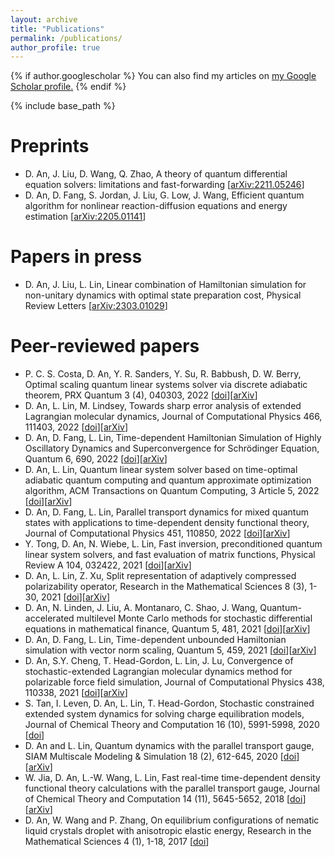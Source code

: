 ```yaml
---
layout: archive
title: "Publications"
permalink: /publications/
author_profile: true
---
```


{% if author.googlescholar %}
  You can also find my articles on <u><a href="{{author.googlescholar}}">my Google Scholar profile</a>.</u>
{% endif %}

{% include base_path %}

Preprints
======
* D. An, J. Liu, D. Wang, Q. Zhao, A theory of quantum differential equation solvers: limitations and fast-forwarding [[arXiv:2211.05246](https://arxiv.org/abs/2211.05246)]
* D. An, D. Fang, S. Jordan, J. Liu, G. Low, J. Wang, Efficient quantum algorithm for nonlinear reaction-diffusion equations and energy estimation [[arXiv:2205.01141](https://arxiv.org/abs/2205.01141)]

Papers in press
======
* D. An, J. Liu, L. Lin, Linear combination of Hamiltonian simulation for non-unitary dynamics with optimal state preparation cost, Physical Review Letters [[arXiv:2303.01029](https://arxiv.org/abs/2303.01029)]

Peer-reviewed papers
======
* P. C. S. Costa, D. An, Y. R. Sanders, Y. Su, R. Babbush, D. W. Berry, Optimal scaling quantum linear systems solver via discrete adiabatic theorem, PRX Quantum 3 (4), 040303, 2022 [[doi](https://doi.org/10.1103/PRXQuantum.3.040303)][[arXiv](https://arxiv.org/abs/2111.08152)]
* D. An, L. Lin, M. Lindsey, Towards sharp error analysis of extended Lagrangian molecular dynamics, Journal of Computational Physics 466, 111403, 2022 [[doi](https://doi.org/10.1016/j.jcp.2022.111403)][[arXiv](https://arxiv.org/abs/2010.07508)]
* D. An, D. Fang, L. Lin, Time-dependent Hamiltonian Simulation of Highly Oscillatory Dynamics and Superconvergence for Schrödinger Equation, Quantum 6, 690, 2022 [[doi](https://doi.org/10.22331/q-2022-04-15-690)][[arXiv](https://arxiv.org/abs/2111.03103)]
* D. An, L. Lin, Quantum linear system solver based on time-optimal adiabatic quantum computing and quantum approximate optimization algorithm, ACM Transactions on Quantum Computing, 3 Article 5, 2022 [[doi](https://doi.org/10.1145/3498331)][[arXiv](https://arxiv.org/abs/1909.05500)]
* D. An, D. Fang, L. Lin, Parallel transport dynamics for mixed quantum states with applications to time-dependent density functional theory, Journal of Computational Physics 451, 110850, 2022 [[doi](https://doi.org/10.1016/j.jcp.2021.110850)][[arXiv](https://arxiv.org/abs/2105.14755)]
* Y. Tong, D. An, N. Wiebe, L. Lin, Fast inversion, preconditioned quantum linear system solvers, and fast evaluation of matrix functions, Physical Review A 104, 032422, 2021 [[doi](https://doi.org/10.1103/PhysRevA.104.032422)][[arXiv](https://arxiv.org/abs/2008.13295)]
* D. An, L. Lin, Z. Xu, Split representation of adaptively compressed polarizability operator, Research in the Mathematical Sciences 8 (3), 1-30, 2021 [[doi](https://doi.org/10.1007/s40687-021-00285-0)][[arXiv](https://arxiv.org/abs/2002.08770)]
* D. An, N. Linden, J. Liu, A. Montanaro, C. Shao, J. Wang, Quantum-accelerated multilevel Monte Carlo methods for stochastic differential equations in mathematical finance, Quantum 5, 481, 2021 [[doi](https://doi.org/10.22331/q-2021-06-24-481)][[arXiv](https://arxiv.org/abs/2012.06283)]
* D. An, D. Fang, L. Lin, Time-dependent unbounded Hamiltonian simulation with vector norm scaling, Quantum 5, 459, 2021 [[doi](https://doi.org/10.22331/q-2021-05-26-459)][[arXiv](https://arxiv.org/abs/2012.13105)]
* D. An, S.Y. Cheng, T. Head-Gordon, L. Lin, J. Lu, Convergence of stochastic-extended Lagrangian molecular dynamics method for polarizable force field simulation, Journal of Computational Physics 438, 110338, 2021 [[doi](https://doi.org/10.1016/j.jcp.2021.110338)][[arXiv](https://arxiv.org/abs/1904.12082)]
* S. Tan, I. Leven, D. An, L. Lin, T. Head-Gordon, Stochastic constrained extended system dynamics for solving charge equilibration models, Journal of Chemical Theory and Computation 16 (10), 5991-5998, 2020 [[doi](https://doi.org/10.1021/acs.jctc.0c00514)]
* D. An and L. Lin, Quantum dynamics with the parallel transport gauge, SIAM Multiscale Modeling & Simulation 18 (2), 612-645, 2020 [[doi](https://doi.org/10.1137/18M1179304)][[arXiv](https://arxiv.org/abs/1804.02095)]
* W. Jia, D. An, L.-W. Wang, L. Lin, Fast real-time time-dependent density functional theory calculations with the parallel transport gauge, Journal of Chemical Theory and Computation 14 (11), 5645-5652, 2018 [[doi](https://doi.org/10.1021/acs.jctc.8b00580)][[arXiv](https://arxiv.org/abs/1805.10575)]
* D. An, W. Wang and P. Zhang, On equilibrium configurations of nematic liquid crystals droplet with anisotropic elastic energy, Research in the Mathematical Sciences 4 (1), 1-18, 2017 [[doi](https://doi.org/10.1186/s40687-016-0094-5)]
